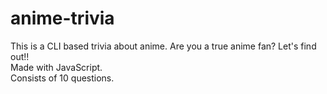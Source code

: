 # anime-trivia  
This is a CLI based trivia about anime. Are you a true anime fan? Let's find out!!  
Made with JavaScript.  
Consists of 10 questions.  
